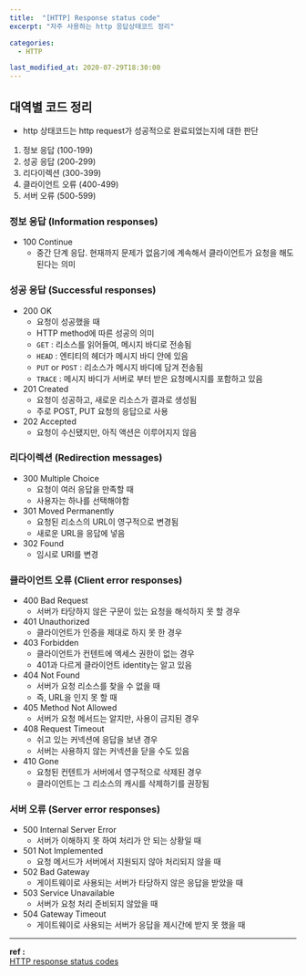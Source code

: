 ```yaml
---
title:  "[HTTP] Response status code"
excerpt: "자주 사용하는 http 응답상태코드 정리"

categories:
  - HTTP

last_modified_at: 2020-07-29T18:30:00
---
```


## 대역별 코드 정리
- http 상태코드는 http request가 성공적으로 완료되었는지에 대한 판단
1. 정보 응답 (100-199)
2. 성공 응답 (200-299)
3. 리다이렉션 (300-399)
4. 클라이언트 오류 (400-499)
5. 서버 오류 (500-599)


### 정보 응답 (Information responses)
- 100 Continue
  - 중간 단계 응답. 현재까지 문제가 없음기에 계속해서 클라이언트가 요청을 해도 된다는 의미

### 성공 응답 (Successful responses)
- 200 OK
  - 요청이 성공했을 때
  - HTTP method에 따른 성공의 의미
  - `GET` : 리소스를 읽어들여, 메시지 바디로 전송됨
  - `HEAD` : 엔티티의 헤더가 메시지 바디 안에 있음
  - `PUT` or `POST` : 리소스가 메시지 바디에 담겨 전송됨
  - `TRACE` : 메시지 바디가 서버로 부터 받은 요청메시지를 포함하고 있음
- 201 Created
  - 요청이 성공하고, 새로운 리소스가 결과로 생성됨
  - 주로 POST, PUT 요청의 응답으로 사용
- 202 Accepted
  - 요청이 수신됐지만, 아직 액션은 이루어지지 않음

### 리다이렉션 (Redirection messages)
- 300 Multiple Choice
  - 요청이 여러 응답을 만족할 때
  - 사용자는 하나를 선택해야함
- 301 Moved Permanently
  - 요청된 리소스의 URL이 영구적으로 변경됨
  - 새로운 URL을 응답에 넣음
- 302 Found
  - 임시로 URI를 변경

### 클라이언트 오류 (Client error responses)
- 400 Bad Request
  - 서버가 타당하지 않은 구문이 있는 요청을 해석하지 못 할 경우
- 401 Unauthorized
  - 클라이언트가 인증을 제대로 하지 못 한 경우
- 403 Forbidden
  - 클라이언트가 컨텐트에 엑세스 권한이 없는 경우
  - 401과 다르게 클라이언트 identity는 알고 있음
- 404 Not Found
  - 서버가 요청 리소스를 찾을 수 없을 때
  - 즉, URL을 인지 못 할 때
- 405 Method Not Allowed
  - 서버가 요청 메서드는 알지만, 사용이 금지된 경우
- 408 Request Timeout
  - 쉬고 있는 커넥션에 응답을 보낸 경우
  - 서버는 사용하지 않는 커넥션을 닫을 수도 있음
- 410 Gone
  - 요청된 컨텐트가 서버에서 영구적으로 삭제된 경우
  - 클라이언트는 그 리소스의 캐시를 삭제하기를 권장됨

### 서버 오류 (Server error responses)
- 500 Internal Server Error
  - 서버가 이해하지 못 하여 처리가 안 되는 상황일 때
- 501 Not Implemented
  - 요청 메서드가 서버에서 지원되지 않아 처리되지 않을 때
- 502 Bad Gateway
  - 게이트웨이로 사용되는 서버가 타당하지 않은 응답을 받았을 때
- 503 Service Unavailable
  - 서버가 요청 처리 준비되지 않았을 때
- 504 Gateway Timeout
  - 게이트웨이로 사용되는 서버가 응답을 제시간에 받지 못 했을 때


----
**ref :**  
[HTTP response status codes](https://developer.mozilla.org/en-US/docs/Web/HTTP/Status)  
